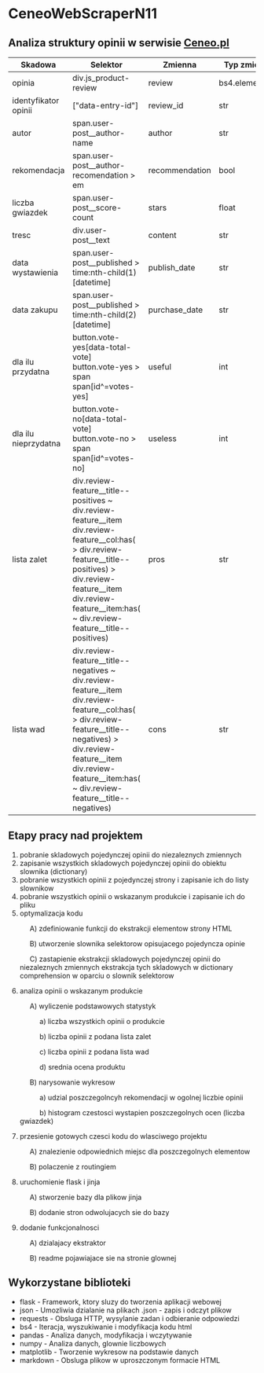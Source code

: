 # CeneoWebScraperN11

## Analiza struktury opinii w serwisie [Ceneo.pl](https://www.ceneo.pl/)

|Skadowa|Selektor|Zmienna|Typ zmiennej|
|--------|--------|-------|------------|
|opinia|div.js_product-review|review|bs4.element.Tag|
|identyfikator opinii|\["data-entry-id"\]|review_id|str|
|autor|span.user-post__author-name|author|str|
|rekomendacja|span.user-post__author-recomendation > em|recommendation|bool|
|liczba gwiazdek|span.user-post__score-count|stars|float|
|tresc|div.user-post__text|content|str|
|data wystawienia|span.user-post__published > time:nth-child(1)\[datetime\]|publish_date|str|
|data zakupu|span.user-post__published > time:nth-child(2)\[datetime\]|purchase_date|str|
|dla ilu przydatna|button.vote-yes\[data-total-vote\]<br>button.vote-yes > span<br>span\[id^=votes-yes\]|useful|int|
|dla ilu nieprzydatna|button.vote-no\[data-total-vote\]<br>button.vote-no > span<br>span\[id^=votes-no\]|useless|int|
|lista zalet|div.review-feature__title--positives ~ div.review-feature__item <br>div.review-feature__col:has( > div.review-feature__title--positives) > div.review-feature__item<br>div.review-feature__item:has( ~ div.review-feature__title--positives)|pros|str|
|lista wad|div.review-feature__title--negatives ~ div.review-feature__item <br>div.review-feature__col:has( > div.review-feature__title--negatives) > div.review-feature__item<br>div.review-feature__item:has( ~ div.review-feature__title--negatives)|cons|str|

## Etapy pracy nad projektem
1) pobranie skladowych pojedynczej opinii do niezaleznych zmiennych<br>
2) zapisanie wszystkich skladowych pojedynczej opinii do obiektu slownika (dictionary)<br>
3) pobranie wszystkich opinii z pojedynczej strony i zapisanie ich do listy slownikow<br>
4) pobranie wszystkich opinii o wskazanym produkcie i zapisanie ich do pliku<br>
5) optymalizacja kodu<br>
    <p style="text-indent:20px;">A) zdefiniowanie funkcji do ekstrakcji elementow strony HTML<br></p>
    <p style="text-indent:20px;">B) utworzenie slownika selektorow opisujacego pojedyncza opinie<br></p>
    <p style="text-indent:20px;">C) zastapienie ekstrakcji skladowych pojedynczej opinii do niezaleznych zmiennych ekstrakcja tych skladowych w dictionary comprehension w oparciu o slownik selektorow<br></p>
6) analiza opinii o wskazanym produkcie<br>
    <p style="text-indent:20px;">A) wyliczenie podstawowych statystyk<br></p>
        <p style="text-indent:40px;">a) liczba wszystkich opinii o produkcie<br></p>
        <p style="text-indent:40px;">b) liczba opinii z podana lista zalet<br></p>
        <p style="text-indent:40px;">c) liczba opinii z podana lista wad<br></p>
        <p style="text-indent:40px;">d) srednia ocena produktu<br></p>
    <p style="text-indent:20px;">B) narysowanie wykresow<br></p>
        <p style="text-indent:40px;">a) udzial poszczegolncyh rekomendacji w ogolnej liczbie opinii<br></p>
        <p style="text-indent:40px;">b) histogram czestosci wystapien poszczegolnych ocen (liczba gwiazdek)<br></p>
7) przesienie gotowych czesci kodu do wlasciwego projektu<br>
    <p style="text-indent:20px;">A) znalezienie odpowiednich miejsc dla poszczegolnych elementow<br></p>
    <p style="text-indent:20px;">B) polaczenie z routingiem<br></p>
8) uruchomienie flask i jinja<br>
    <p style="text-indent:20px;">A) stworzenie bazy dla plikow jinja<br></p>
    <p style="text-indent:20px;">B) dodanie stron odwolujacych sie do bazy<br></p>
9) dodanie funkcjonalnosci<br>
    <p style="text-indent:20px;">A) dzialajacy ekstraktor<br></p>
    <p style="text-indent:20px;">B) readme pojawiajace sie na stronie glownej<br></p>

## Wykorzystane biblioteki

- flask - Framework, ktory sluzy do tworzenia aplikacji webowej<br>
- json - Umozliwia dzialanie na plikach .json - zapis i odczyt plikow<br>
- requests - Obsluga HTTP, wysylanie zadan i odbieranie odpowiedzi<br>
- bs4 - Iteracja, wyszukiwanie i modyfikacja kodu html<br>
- pandas - Analiza danych, modyfikacja i wczytywanie<br>
- numpy - Analiza danych, glownie liczbowych<br>
- matplotlib - Tworzenie wykresow na podstawie danych<br>
- markdown - Obsluga plikow w uproszczonym formacie HTML<br>
